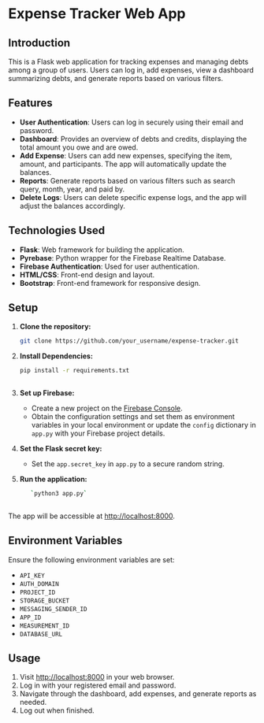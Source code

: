 
# Expense Tracker Web App

## Introduction

This is a Flask web application for tracking expenses and managing debts among a group of users. Users can log in, add expenses, view a dashboard summarizing debts, and generate reports based on various filters.

## Features

- **User Authentication**: Users can log in securely using their email and password.
- **Dashboard**: Provides an overview of debts and credits, displaying the total amount you owe and are owed.
- **Add Expense**: Users can add new expenses, specifying the item, amount, and participants. The app will automatically update the balances.
- **Reports**: Generate reports based on various filters such as search query, month, year, and paid by.
- **Delete Logs**: Users can delete specific expense logs, and the app will adjust the balances accordingly.

## Technologies Used

- **Flask**: Web framework for building the application.
- **Pyrebase**: Python wrapper for the Firebase Realtime Database.
- **Firebase Authentication**: Used for user authentication.
- **HTML/CSS**: Front-end design and layout.
- **Bootstrap**: Front-end framework for responsive design.

## Setup

1. **Clone the repository:**
   ```bash
   git clone https://github.com/your_username/expense-tracker.git

2. **Install Dependencies:**
   ```bash
   pip install -r requirements.txt
  
3.  **Set up Firebase:**
    -   Create a new project on the [Firebase Console](https://console.firebase.google.com/).
    -   Obtain the configuration settings and set them as environment variables in your local environment or update the `config` dictionary in `app.py` with your Firebase project details.
4.  **Set the Flask secret key:**
    
    -   Set the `app.secret_key` in `app.py` to a secure random string.
5.  **Run the application:**
    ```bash
       `python3 app.py` 
 
   The app will be accessible at [http://localhost:8000](http://localhost:8000/).
    

## Environment Variables

Ensure the following environment variables are set:

-   `API_KEY`
-   `AUTH_DOMAIN`
-   `PROJECT_ID`
-   `STORAGE_BUCKET`
-   `MESSAGING_SENDER_ID`
-   `APP_ID`
-   `MEASUREMENT_ID`
-   `DATABASE_URL`

## Usage

1.  Visit [http://localhost:8000](http://localhost:8000/) in your web browser.
2.  Log in with your registered email and password.
3.  Navigate through the dashboard, add expenses, and generate reports as needed.
4.  Log out when finished.
